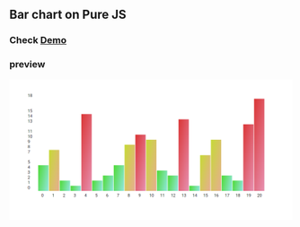 ## Bar chart on Pure JS 
### Check  [Demo](https://www.example.com)
### preview
![Chart!](https://github.com/raccon-dev/pure-js-chart-test/blob/master/img/preview.png "chart")